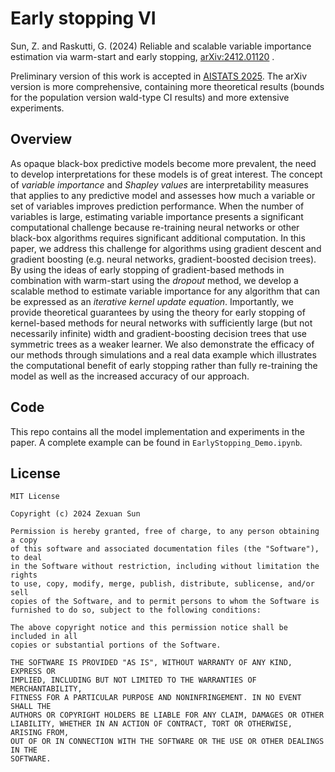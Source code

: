 	
Early stopping VI
==============================

Sun, Z. and Raskutti, G. (2024) Reliable and scalable variable importance estimation via warm-start and early stopping, [arXiv:2412.01120](https://arxiv.org/abs/2412.01120v2) .


Preliminary version of this work is accepted in [AISTATS 2025](https://virtual.aistats.org/virtual/2025/poster/9945). The arXiv version is
more comprehensive, containing more theoretical results (bounds for the population version wald-type CI results) and more extensive experiments. 

## Overview
As opaque black-box predictive models become more prevalent, the need to develop interpretations for these models is of great interest. The concept of *variable importance* and *Shapley values* are interpretability measures that applies to any predictive model and assesses how much a variable or set of variables improves prediction performance. When the number of variables is large, estimating variable importance presents a significant computational challenge because re-training neural networks or other black-box algorithms requires significant additional computation. In this paper, we address this challenge for algorithms using gradient descent and gradient boosting (e.g.  neural networks, gradient-boosted decision trees). By using the ideas of early stopping of gradient-based methods in combination with warm-start using the *dropout* method, we develop a scalable method to estimate variable importance for any algorithm that can be expressed as an *iterative kernel update equation*. Importantly, we provide theoretical guarantees by using the  theory for early stopping of kernel-based methods for  neural networks with sufficiently large (but not necessarily infinite) width and gradient-boosting decision trees that use symmetric trees as a weaker learner. We also demonstrate the efficacy of our methods through simulations and a real data example which illustrates the computational benefit of early stopping rather than fully re-training the model as well as the increased accuracy of our approach.




## Code
This repo contains all the model implementation and experiments in the paper. 
A complete example can be found in `EarlyStopping_Demo.ipynb`. 

## License
```
MIT License

Copyright (c) 2024 Zexuan Sun

Permission is hereby granted, free of charge, to any person obtaining a copy
of this software and associated documentation files (the "Software"), to deal
in the Software without restriction, including without limitation the rights
to use, copy, modify, merge, publish, distribute, sublicense, and/or sell
copies of the Software, and to permit persons to whom the Software is
furnished to do so, subject to the following conditions:

The above copyright notice and this permission notice shall be included in all
copies or substantial portions of the Software.

THE SOFTWARE IS PROVIDED "AS IS", WITHOUT WARRANTY OF ANY KIND, EXPRESS OR
IMPLIED, INCLUDING BUT NOT LIMITED TO THE WARRANTIES OF MERCHANTABILITY,
FITNESS FOR A PARTICULAR PURPOSE AND NONINFRINGEMENT. IN NO EVENT SHALL THE
AUTHORS OR COPYRIGHT HOLDERS BE LIABLE FOR ANY CLAIM, DAMAGES OR OTHER
LIABILITY, WHETHER IN AN ACTION OF CONTRACT, TORT OR OTHERWISE, ARISING FROM,
OUT OF OR IN CONNECTION WITH THE SOFTWARE OR THE USE OR OTHER DEALINGS IN THE
SOFTWARE.
```
